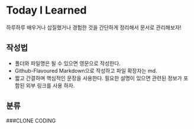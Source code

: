 # Today I Learned
하루하루 배우거나 삽질했거나 경험한 것을 간단하게 정리해서 문서로 관리해보자!

## 작성법  
* 폴더와 파일명은 될 수 있으면 영문으로 작성한다.   
* Github-Flavoured Markdown으로 작성하고 파일 확장자는 md.   
* 짧고 간결하며 핵심적인 문장을 사용한다. 필요한 설명이 있으면 관련된 정보가 포함된 외부 링크를 사용 하자.   

## 분류   

###CLONE CODING

